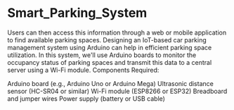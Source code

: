 # Smart_Parking_System
Users can then access this information through a web or mobile application to find available parking spaces.
Designing an IoT-based car parking management system using Arduino can help in efficient parking space utilization. 
In this system, we'll use Arduino boards to monitor the occupancy status of parking spaces and transmit this data to a central server using a Wi-Fi module.
Components Required:

Arduino board (e.g., Arduino Uno or Arduino Mega)
Ultrasonic distance sensor (HC-SR04 or similar)
Wi-Fi module (ESP8266 or ESP32)
Breadboard and jumper wires
Power supply (battery or USB cable)
